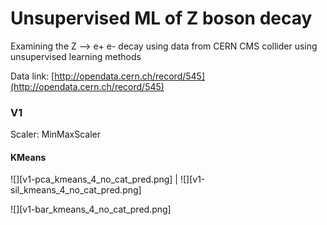 # Unsupervised ML of Z boson decay

Examining the Z --> e+ e- decay using data from CERN CMS collider using unsupervised learning methods

Data link: [http://opendata.cern.ch/record/545](http://opendata.cern.ch/record/545)


### V1
Scaler: MinMaxScaler

#### KMeans
![][v1-pca_kmeans_4_no_cat_pred.png] | ![][v1-sil_kmeans_4_no_cat_pred.png]

![][v1-bar_kmeans_4_no_cat_pred.png]


